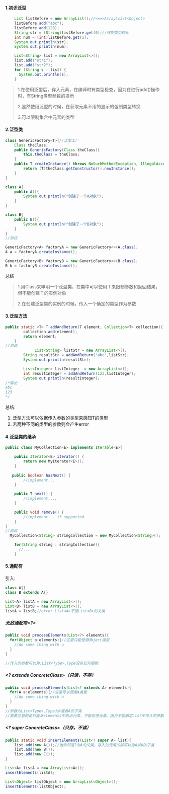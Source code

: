 #### 1.初识泛型

```java
    List listBefore = new ArrayList();//<==>ArrayLsist<Object>
    listBefore.add("abc");
    listBefore.add(123);
    String str = (String)listBefore.get(0);//强制类型转化
    int num = (int)listBefore.get(1);
    System.out.println(str);
    System.out.println(num);

    List<String> list = new ArrayList<>();
    list.add("str1");
    list.add("str2");
    for (String s : list) {
      System.out.println(s);
    }
```

> 1.在使用泛型后，存入元素，在编译时有类型检查，因为在进行add()操作时，有String类型参数的提示
>
> 2.显然使用泛型的时候，在获取元素不用的显示的强制类型转换
>
> 3.可以限制集合中元素的类型

#### 2.泛型类

```java
class GenericFactory<T>{//泛型工厂
    Class theClass;
    public GenericFactory(Class theClass){
        this.theClass = theClass;
    }
    public T createInstance() throws NoSuchMethodException, IllegalAccessException, InvocationTargetException, InstantiationException {
        return (T)theClass.getConstructor().newInstance();
    }
}

class A{
    public A(){
        System.out.println("创建了一个A对象");
    }
}

class B{
    public B(){
        System.out.println("创建了一个B对象");
    }
}
//测试

GenericFactory<A> factoryA = new GenericFactory<>(A.class);
A a = factoryA.createInstance();

GenericFactory<B> factoryB = new GenericFactory<>(B.class);
B b = factoryB.createInstance();

```

总结

> 1.用Class<T>来申明一个泛型类，在类中可以使用Ｔ来限制参数和返回结果，但不能创建Ｔ的实例对象
>
> 2.在创建泛型类的实例的时候，传入一个确定的类型作为参数

#### 3.泛型方法

```java
public static <T> T addAndReturn(T element, Collection<T> collection){
        collection.add(element);
        return element;
    }
//测试
			 List<String> listStr = new ArrayList<>();
        String resultStr = addAndReturn("abc",listStr);
        System.out.println(resultStr);

        List<Integer> listInteger  = new ArrayList<>();
        int resultInteger = addAndReturn(123,listInteger);
        System.out.println(resultInteger);
/*输出
abc
123
*/
```

总结:

1. 泛型方法可以依据传入参数的类型来感知T的类型
2. 若两种不同的类型的参数则会产生error

#### 4.泛型类的继承

```java
public class MyCollection<E> implements Iterable<E>{

    public Iterator<E> iterator() {
        return new MyIterator<E>();
    }
  
   public boolean hasNext() {  
        //implement...
    }

    public T next() {
        //implement...;
    }

    public void remove() {
        //implement... if supported.
    }
}
//测试
  MyCollection<String> stringCollection = new MyCollection<String>();

    for(String string : stringCollection){
      //...
    }
```

#### 5.通配符

引入:

```java
class A{}
class B extends A{}

List<A> listA = new ArrayList<>();
List<B> listB = new ArrayList<>();
listA = listB;//error List<A>不是List<B>的父类
```

##### 无敌通配符<?>

```java
public void processElements(List<?> elements){
  for(Object o:elements){//这里只能使用Object类型
    //do some thing with o
  }
}

//传入的参数可以为:List<Type>,Type没有任何限制
```

##### <? extends ConcreteClass>（只读，不存）

```java
public void processElements(List<? extends A> elements){
  for(A a:elements){//这里可以使用A类型
    //do some thing with o
  }
}
//参数为List<Type>,Type为A或者A的子类
//需要注意的是只能从elements中取出元素，不能存进元素。因为不能确定List中传入的参数的是A的哪个子类
```

##### <? super ConcreteClass>（只存，不读）

```java
public static void insertElements(List<? super A> list){
    list.add(new A());//当你知道?为A的父类，存入的元素的就可以为A或A的子类
    list.add(new B());
    list.add(new C());
}

List<A> listA = new ArrayList<A>();
insertElements(listA);

List<Object> listObject = new ArrayList<Object>();
insertElements(listObject);

```

